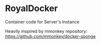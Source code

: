 # RoyalDocker
Container code for Server's Instance


Heavily inspired by mmonkey repository: https://github.com/mmonkey/docker-sponge